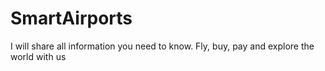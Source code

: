 # SmartAirports
I will share all information you need to know. Fly, buy, pay and explore the world with us
